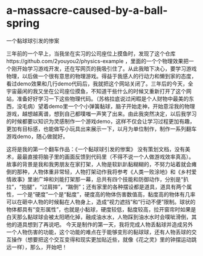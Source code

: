 # a-massacre-caused-by-a-ball-spring
一个黏球球引发的惨案

三年前的一个早上，当我坐在实习的公司座位上摸鱼时，发现了这个仓库https://github.com/2youyou2/physics-example ，里面的一个个物理效果把一个刚开始学习游戏开发，还在写网页的我吸引住了。从此我暗下决心，要学习游戏物理，以后做一个很有意思的物理游戏。得益于我感人的行动力和懒到家的态度，看过demo效果和几行demo代码后，我就把这个网站关闭了。三年后的今天，全宇宙最闲的我又坐在公司座位摸鱼，不知道干些什么的时候又重新打开了这个网站，准备好好学习一下这些物理代码。（苏格拉底说过闲暇是个人财物中最美的东西，没毛病）望着demo里一个个小弹簧黏球，脑子开始走神，开始意淫我的物理游戏，越想越离谱，想到自己都噗嗤一声笑了出来。由此我突然决定，以后我学习的时候都要以知识为灵感制作一个游戏demo，这样不仅会让学习过程更加有趣，更加有目标感，也能做写小玩具出来展示一下，以月为单位制作，制作一系列翻车游戏demo，随心做就好。

这将是我的第一个翻车作品：《一个黏球球引发的惨案》
没有策划文档，没有美术，最最直接将脑子里的画面反馈到代码里（不得不说一个人做游戏效率真高）。
故事的背景是我和我男朋友在家打架，人物是软趴趴黏糊糊的，不努力站着就会瘫倒的那种，人物体重非常轻，人物打架动作我将参考《人类一败涂地》和《乡村爱情故事》里谢广坤和刘能打架那一幕，总共有四个技能和防御动作，分别是“扒拉”，“抱腿”，“过肩摔”，“踹倒”；还有家里的各种摆设都是道具，道具有两个属性，一个是“硬度”一个是“黏度”，硬度高的物体伤害数值高，黏度高的物体有几率可以在砸中人物的时候黏在人物身上，造成“视力遮挡”和“行动不便”限制。球状的物体都具有“变形属性”，也就是小黏球，硬度较低，黏度较高，拉开窗帘时如果是白天那么黏球球会被太阳晒化掉，融成油水水，人物踩到油水水时会噗呲滑倒，其他的道具想到了再说吧。
今天是制作的第一天，我将完成人物丢黏球并造成另外一个人物伤害的功能，这个功能的难点在于能够变形的黏球球，还有人物丢球的交互操作（想要把这个交互变得和现实更加贴近些，就像《花之灵》里的钟摆运动跳远一样），那么，开始吧！